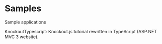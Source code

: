 Samples
=======

Sample applications

KnockoutTypescript: Knockout.js tutorial rewritten in TypeScript (ASP.NET MVC 3 website).